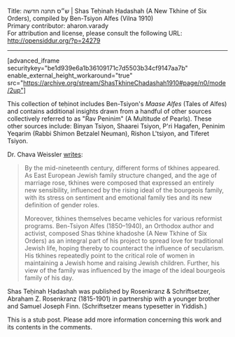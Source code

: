 <html>
<head></head>
<body>
Title: ש״ס תחנה חדשה | Shas Teḥinah Ḥadashah (A New Tkhine of Six Orders), compiled by Ben-Tsiyon Alfes (Vilna 1910)<br />
Primary contributor: aharon.varady<br />
For attribution and license, please consult the following URL: <a href="http://opensiddur.org/?p=24279">http://opensiddur.org/?p=24279</a>
<p />
<hr />

[advanced_iframe securitykey="be1d939e6a1b36109171c7d5503b34cf9147aa7b" enable_external_height_workaround="true" src="https://archive.org/stream/ShasTkhineChadashah1910#page/n0/mode/2up"]

This collection of teḥinot includes Ben-Tsiyon's <em>Maase Alfes</em> (Tales of Alfes) and contains additional insights drawn from a handful of other sources collectively referred to as "Rav Peninim" (A Multitude of Pearls). These other sources include: Binyan Tsiyon, Shaarei Tsiyon, P'ri Hagafen, Peninim Yeqarim (Rabbi Shimon Betzalel Neuman), Rishon L'tsiyon, and Tiferet Tsiyon.

Dr. Chava Weissler <a href="http://www.yivoencyclopedia.org/article.aspx/Tkhines">writes</a>:

<blockquote>By the mid-nineteenth century, different forms of tkhines appeared. As East European Jewish family structure changed, and the age of marriage rose, tkhines were composed that expressed an entirely new sensibility, influenced by the rising ideal of the bourgeois family, with its stress on sentiment and emotional family ties and its new definition of gender roles.

Moreover, tkhines themselves became vehicles for various reformist programs. Ben-Tsiyon Alfes (1850–1940), an Orthodox author and activist, composed Shas tkhine khadoshe (A New Tkhine of Six Orders) as an integral part of his project to spread love for traditional Jewish life, hoping thereby to counteract the influence of secularism. His tkhines repeatedly point to the critical role of women in maintaining a Jewish home and raising Jewish children. Further, his view of the family was influenced by the image of the ideal bourgeois family of his day.</blockquote>

Shas Teḥinah Ḥadashah was published by Rosenkranz &amp; Schriftsetzer, Abraham Z. Rosenkranz (1815-1901) in partnership with a younger brother and Samuel Joseph Finn. (Schriftsetzer means typesetter in Yiddish.)

This is a stub post. Please add more information concerning this work and its contents in the comments.
</body>
</html>
